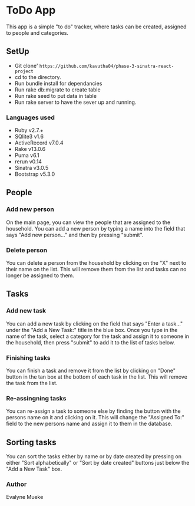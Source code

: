 # ToDo App

This app is a simple "to do" tracker, where tasks can be created, assigned to people and categories.
## SetUp
- Git clone' `https://github.com/kavutha04/phase-3-sinatra-react-project`
- cd to the directory.
- Run bundle install for dependancies
- Run rake db:migrate to create table
- Run rake seed to put data in table
- Run rake server to have the sever up and running.

### Languages used
- Ruby v2.7.+
- SQlite3 v1.6
- ActiveRecord v7.0.4
- Rake v13.0.6
- Puma v6.1
- rerun v0.14
- Sinatra v3.0.5
- Bootstrap v5.3.0


## People

### Add new person
On the main page, you can view the people that are assigned to the household.  You can add a new person by typing a name into the field that says "Add new person..." and then by pressing "submit".  

### Delete person
You can delete a person from the household by clicking on the "X" next to their name on the list.  This will remove them from the list and tasks can no longer be assigned to them.

## Tasks

### Add new task
You can add a new task by clicking on the field that says "Enter a task..." under the "Add a New Task:" title in the blue box. Once you type in the name of the task, select a category for the task and assign it to someone in the household, then press "submit" to add it to the list of tasks below.

### Finishing tasks
You can finish a task and remove it from the list by clicking on "Done" button in the tan box at the bottom of each task in the list.  This will remove the task from the list.

### Re-assingning tasks
You can re-assign a task to someone else by finding the button with the persons name on it and clicking on it.  This will change the "Assigned To:" field to the new persons name and assign it to them in the database.

## Sorting tasks
You can sort the tasks either by name or by date created by pressing on either "Sort alphabetically" or "Sort by date created" buttons just below the "Add a New Task" box.

### Author 
Evalyne Mueke